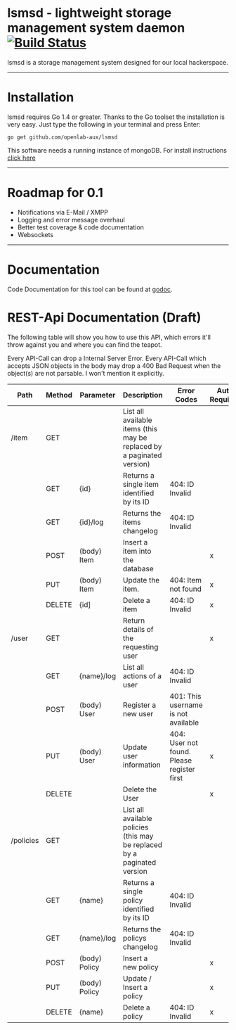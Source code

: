 lsmsd - lightweight storage management system daemon [![Build Status](https://travis-ci.org/openlab-aux/lsmsd.svg?branch=master)](https://travis-ci.org/openlab-aux/lsmsd)
===========
lsmsd is a storage management system designed for our local hackerspace.
___
# Installation
lsmsd requires Go 1.4 or greater. Thanks to the Go toolset the installation is very easy. Just type the following in your terminal and press Enter:

    go get github.com/openlab-aux/lsmsd

This software needs a running instance of mongoDB. For install instructions [click here](http://docs.mongodb.org/manual/installation/)

___
# Roadmap for 0.1
  * Notifications via E-Mail / XMPP
  * Logging and error message overhaul
  * Better test coverage & code documentation
  * Websockets

___
# Documentation

Code Documentation for this tool can be found at [godoc](http://godoc.org/github.com/openlab-aux/lsmsd).

# REST-Api Documentation (Draft)

The following table will show you how to use this API, which errors it'll throw against you and where you can find the teapot.

Every API-Call can drop a Internal Server Error. Every API-Call which accepts JSON objects in the body may drop a 400 Bad Request when the object(s) are not parsable. I won't mention it explicitly.

| Path | Method | Parameter | Description | Error Codes | Auth Required | Admin Required |
---|---|---|---|---|---|---|
| /item | GET | | List all available items (this may be replaced by a paginated version) | | | |
| | GET | {id} | Returns a single item identified by its ID | 404: ID Invalid | | |
| | GET | {id}/log | Returns the items changelog | 404: ID Invalid | | |
| | POST | (body) Item | Insert a item into the database | | x | |
| | PUT | (body) Item | Update the item. | 404: Item not found | x | |
| | DELETE | {id] | Delete a item | 404: ID Invalid | x | |
| /user | GET | | Return details of the requesting user | | x | |
| | GET | {name}/log | List all actions of a user | 404: ID Invalid | | |
| | POST | (body) User | Register a new user | 401: This username is not available | | |
| | PUT | (body) User | Update user information | 404: User not found. Please register first | x | (x) |
| | DELETE | | Delete the User | | x | (x) |
| /policies | GET | | List all available policies (this may be replaced by a paginated version | | | |
| | GET | {name} | Returns a single policy identified by its ID | 404: ID Invalid | | | |
| | GET | {name}/log | Returns the policys changelog | 404: ID Invalid | | |
| | POST | (body) Policy | Insert a new policy | | x | |
| | PUT | (body) Policy | Update / Insert a policy | | x | |
| | DELETE | {name} | Delete a policy | 404: ID Invalid | x | |
